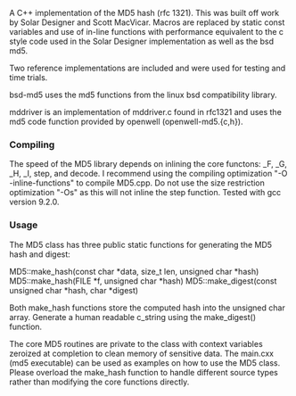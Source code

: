 A C++ implementation of the MD5 hash (rfc 1321). This was built off work by
Solar Designer and Scott MacVicar. Macros are replaced by static const variables
and use of in-line functions with performance equivalent to the c style
code used in the Solar Designer implementation as well as the bsd md5.

Two reference implementations are included and were used for testing and
time trials.

  bsd-md5 uses the md5 functions from the linux bsd compatibility
  library.

  mddriver is an implementation of mddriver.c found in rfc1321 and uses
  the md5 code function provided by openwell (openwell-md5.{c,h}).

### Compiling
The speed of the MD5 library depends on inlining the core functons:
_F, _G, _H, _I, step, and decode. I recommend using the compiling
optimization "-O -inline-functions" to compile MD5.cpp. Do not use the
size restriction optimization "-Os" as this will not inline the step
function. Tested with gcc version 9.2.0.

### Usage

The MD5 class has three public static functions for generating the MD5
hash and digest:

  MD5::make_hash(const char *data, size_t len, unsigned char *hash)
  MD5::make_hash(FILE *f, unsigned char *hash)
  MD5::make_digest(const unsigned char *hash, char *digest)

Both make_hash functions store the computed hash into the unsigned char
array. Generate a human readable c_string using the make_digest()
function.

The core MD5 routines are private to the class with context variables
zeroized at completion to clean memory of sensitive data. The main.cxx
(md5 executable) can be used as examples on how to use the MD5 class.
Please overload the make_hash function to handle different source types
rather than modifying the core functions directly.


